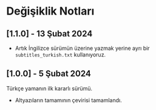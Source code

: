# Değişiklik Notları

## [1.1.0] - 13 Şubat 2024

- Artık İngilizce sürümün üzerine yazmak yerine ayrı bir `subtitles_turkish.txt` kullanıyoruz.

## [1.0.0] - 5 Şubat 2024

Türkçe yamanın ilk kararlı sürümü.

- Altyazıların tamamının çevirisi tamamlandı.